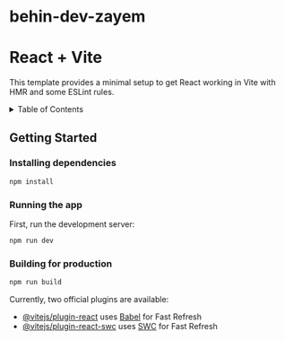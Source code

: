 # behin-dev-zayem


# React + Vite

This template provides a minimal setup to get React working in Vite with HMR and some ESLint rules.


<!-- markdownlint-disable MD014 -->
<!-- markdownlint-disable MD033 -->
<!-- markdownlint-disable MD041 -->
<!-- markdownlint-disable MD029 -->

<details>
  <summary>Table of Contents</summary>

- [Getting Started](#getting-started)
  - [Installing dependencies](#installing-dependencies)
  - [Running the app](#running-the-app)
  - [Building for production](#building-for-production)
- [Contributing](#contributing)

</details>

## Getting Started

### Installing dependencies

```bash
npm install
```

### Running the app

First, run the development server:

```bash
npm run dev
```

### Building for production

```bash
npm run build
```


Currently, two official plugins are available:

- [@vitejs/plugin-react](https://github.com/vitejs/vite-plugin-react/blob/main/packages/plugin-react/README.md) uses [Babel](https://babeljs.io/) for Fast Refresh
- [@vitejs/plugin-react-swc](https://github.com/vitejs/vite-plugin-react-swc) uses [SWC](https://swc.rs/) for Fast Refresh
